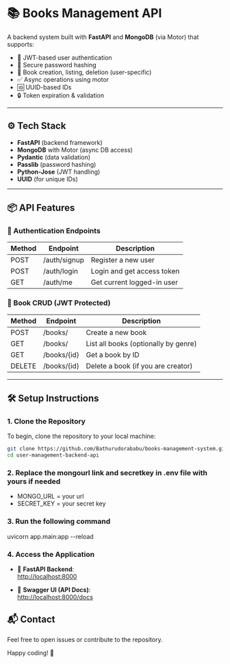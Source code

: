 # 📚 Books Management API

A backend system built with **FastAPI** and **MongoDB** (via Motor) that supports:

- 🔐 JWT-based user authentication
- 🧾 Secure password hashing
- 📘 Book creation, listing, deletion (user-specific)
- ✅ Async operations using motor
- 🆔 UUID-based IDs
- 🔒 Token expiration & validation

---

## ⚙️ Tech Stack

- **FastAPI** (backend framework)
- **MongoDB** with Motor (async DB access)
- **Pydantic** (data validation)
- **Passlib** (password hashing)
- **Python-Jose** (JWT handling)
- **UUID** (for unique IDs)

---

## 📦 API Features

### 🔐 Authentication Endpoints

| Method | Endpoint       | Description                   |
|--------|----------------|-------------------------------|
| POST   | /auth/signup | Register a new user           |
| POST   | /auth/login  | Login and get access token    |
| GET    | /auth/me     | Get current logged-in user    |

### 📘 Book CRUD (JWT Protected)

| Method | Endpoint             | Description                        |
|--------|----------------------|------------------------------------|
| POST   | /books/            | Create a new book                  |
| GET    | /books/            | List all books (optionally by genre) |
| GET    | /books/{id}        | Get a book by ID                   |
| DELETE | /books/{id}        | Delete a book (if you are creator) |

---


## 🛠️ Setup Instructions

### 1. Clone the Repository

To begin, clone the repository to your local machine:

```bash
git clone https://github.com/Bathurudorababu/books-management-system.git
cd user-management-backend-api
```

### 2. Replace the mongourl link and secretkey in .env file with yours if needed
- MONGO_URL = your url
- SECRET_KEY = your secret key

### 3. Run the following command 
uvicorn app.main:app --reload

### 4. Access the Application
- 🚀 **FastAPI Backend**:  
  [http://localhost:8000](http://localhost:8000)

- 📘 **Swagger UI (API Docs)**:  
  [http://localhost:8000/docs](http://localhost:8000/docs)

## 📬 Contact

Feel free to open issues or contribute to the repository.

Happy coding! 🚀
